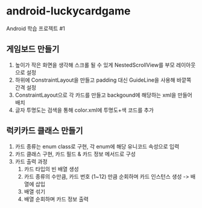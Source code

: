 # android-luckycardgame
Android 학습 프로젝트 #1

## 게임보드 만들기

1. 높이가 작은 화면을 생각해 스크롤 될 수 있게 NestedScrollView를 부모 레이아웃으로 설정
2. 하위에 ConstraintLayout을 만들고 padding 대신 GuideLine을 사용해 바깥쪽 간격 설정
3. ConstraintLayout으로 각 카드를 만들고 backgound에 해당하는 xml을 만들어 배치
4. 글자 투명도는 검색을 통해 color.xml에 투명도+색 코드를 추가


## 럭키카드 클래스 만들기

1. 카드 종류는 enum class로 구현, 각 enum에 해당 유니코드 속성으로 입력
2. 카드 클래스 구현, 카드 필드 & 카드 정보 메서드로 구성
3. 카드 출력 과정
   1) 카드 타입의 빈 배열 생성
   2) 카드 종류의 수만큼, 카드 번호 (1~12) 만큼 순회하며 카드 인스턴스 생성 -> 배열에 삽입
   3) 배열 섞기
   4) 배열 순회하며 카드 정보 출력
